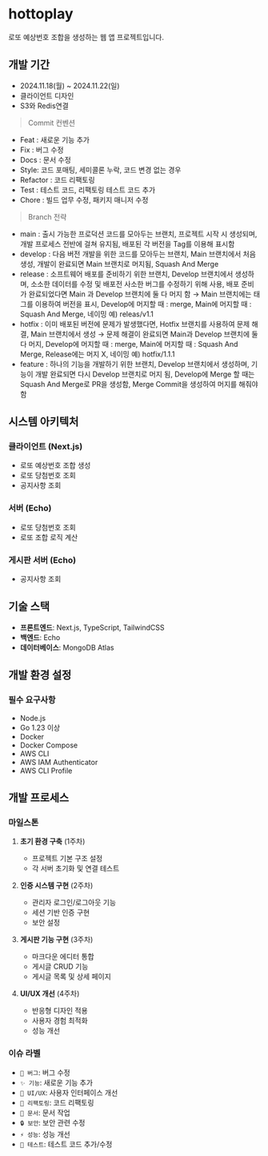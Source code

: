 # hottoplay
로또 예상번호 조합을 생성하는 웹 앱 프로젝트입니다.

## 개발 기간
- 2024.11.18(월) ~ 2024.11.22(일)
- 클라이언트 디자인
- S3와 Redis연결

> Commit 컨벤션
- Feat : 새로운 기능 추가
- Fix : 버그 수정
- Docs : 문서 수정
- Style: 코드 포매팅, 세미콜론 누락, 코드 변경 없는 경우
- Refactor : 코드 리팩토링
- Test : 테스트 코드, 리팩토링 테스트 코드 추가
- Chore : 빌드 업무 수정, 패키지 매니저 수정

> Branch 전략
- main : 출시 가능한 프로덕션 코드를 모아두는 브랜치, 프로젝트 시작 시 생성되며, 개발 프로세스 전반에 걸쳐 유지됨, 배포된 각 버전을 Tag를 이용해 표시함
- develop : 다음 버전 개발을 위한 코드를 모아두는 브랜치, Main 브랜치에서 처음 생성, 개발이 완료되면 Main 브랜치로 머지됨, Squash And Merge
- release : 소프트웨어 배포를 준비하기 위한 브랜치, Develop 브랜치에서 생성하며, 소소한 데이터를 수정 및 배포전 사소한 버그를 수정하기 위해 사용, 배포 준비가 완료되었다면 Main 과 Develop 브랜치에 둘 다 머지 함 → Main 브랜치에는 태그를 이용하여 버전을 표시, Develop에 머지할 때 : merge, Main에 머지할 때 : Squash And Merge, 네이밍 예) releas/v1.1
- hotfix : 이미 배포된 버전에 문제가 발생했다면, Hotfix 브랜치를 사용하여 문제 해결, Main 브랜치에서 생성 → 문제 해결이 완료되면 Main과 Develop 브랜치에 둘 다 머지, Develop에 머지할 때 : merge, Main에 머지할 때 : Squash And Merge, Release에는 머지 X, 네이밍 예) hotfix/1.1.1
- feature : 하나의 기능을 개발하기 위한 브랜치, Develop 브랜치에서 생성하며, 기능이 개발 완료되면 다시 Develop 브랜치로 머지 됨, Develop에 Merge 할 때는 Squash And Merge로 PR을 생성함, Merge Commit을 생성하여 머지를 해줘야 함

## 시스템 아키텍처

### 클라이언트 (Next.js)
- 로또 예상번호 조합 생성
- 로또 당첨번호 조회
- 공지사항 조회

### 서버 (Echo)
- 로또 당첨번호 조회
- 로또 조합 로직 계산

### 게시판 서버 (Echo)
- 공지사항 조회

## 기술 스택
- **프론트엔드**: Next.js, TypeScript, TailwindCSS
- **백엔드**: Echo
- **데이터베이스**: MongoDB Atlas

## 개발 환경 설정

### 필수 요구사항
- Node.js
- Go 1.23 이상
- Docker
- Docker Compose
- AWS CLI
- AWS IAM Authenticator
- AWS CLI Profile

## 개발 프로세스

### 마일스톤
1. **초기 환경 구축** (1주차)
   - 프로젝트 기본 구조 설정
   - 각 서버 초기화 및 연결 테스트

2. **인증 시스템 구현** (2주차)
   - 관리자 로그인/로그아웃 기능
   - 세션 기반 인증 구현
   - 보안 설정

3. **게시판 기능 구현** (3주차)
   - 마크다운 에디터 통합
   - 게시글 CRUD 기능
   - 게시글 목록 및 상세 페이지

4. **UI/UX 개선** (4주차)
   - 반응형 디자인 적용
   - 사용자 경험 최적화
   - 성능 개선

### 이슈 라벨
- `🐛 버그`: 버그 수정
- `✨ 기능`: 새로운 기능 추가
- `🎨 UI/UX`: 사용자 인터페이스 개선
- `🔧 리팩토링`: 코드 리팩토링
- `📝 문서`: 문서 작업
- `🔒 보안`: 보안 관련 수정
- `⚡ 성능`: 성능 개선
- `🧪 테스트`: 테스트 코드 추가/수정